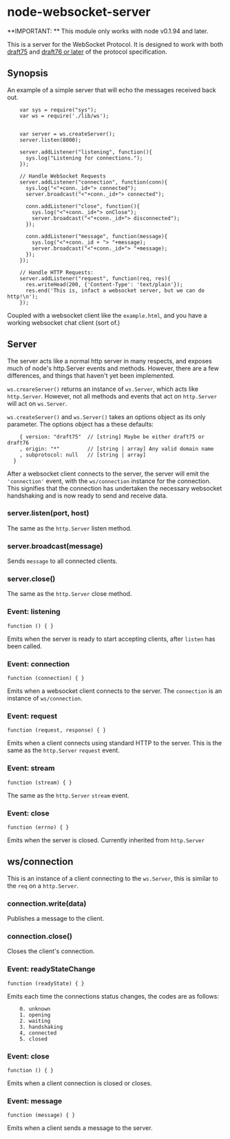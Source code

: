 # node-websocket-server #

**IMPORTANT: ** This module only works with node v0.1.94 and later.

This is a server for the WebSocket Protocol. It is designed to work 
with both [draft75](http://tools.ietf.org/html/draft-hixie-thewebsocketprotocol-75) and [draft76 or later](http://www.whatwg.org/specs/web-socket-protocol/) of the protocol specification.

## Synopsis ##

An example of a simple server that will echo the messages received back out.

		var sys = require("sys");
		var ws = require('./lib/ws');
		

		var server = ws.createServer();
		server.listen(8000);

		server.addListener("listening", function(){
		  sys.log("Listening for connections.");
		});

		// Handle WebSocket Requests
		server.addListener("connection", function(conn){
		  sys.log("<"+conn._id+"> connected");
		  server.broadcast("<"+conn._id+"> connected");

		  conn.addListener("close", function(){
		    sys.log("<"+conn._id+"> onClose");
		    server.broadcast("<"+conn._id+"> disconnected");
		  });

		  conn.addListener("message", function(message){
		    sys.log("<"+conn._id + "> "+message);
		    server.broadcast("<"+conn._id+"> "+message);
		  });
		});

		// Handle HTTP Requests:
		server.addListener("request", function(req, res){
		  res.writeHead(200, {'Content-Type': 'text/plain'});
		  res.end('This is, infact a websocket server, but we can do http!\n');
		});		

Coupled with a websocket client like the `example.html`, and you have a working websocket chat client (sort of.)

## Server ##

The server acts like a normal http server in many respects, and exposes much of node's http.Server events and 
methods. However, there are a few differences, and things that haven't yet been implemented.

`ws.creareServer()` returns an instance of `ws.Server`, which acts like `http.Server`. However, not all methods 
and events that act on `http.Server` will act on `ws.Server`.

`ws.createServer()` and `ws.Server()` takes an options object as its only parameter. The options object has a these
defaults:

		{ version: "draft75"  // [string] Maybe be either draft75 or draft76
		, origin: "*"         // [string | array] Any valid domain name
		, subprotocol: null   // [string | array]
	  }

After a websocket client connects to the server, the server will emit the `'connection'` event, with the `ws/connection`
instance for the connection. This signifies that the connection has undertaken the necessary websocket handshaking and 
is now ready to send and receive data.

### server.listen(port, host) ###

The same as the `http.Server` listen method.

### server.broadcast(message) ###

Sends `message` to all connected clients.

### server.close() ###

The same as the `http.Server` close method.

### Event: listening ###

`function () { }`

Emits when the server is ready to start accepting clients, after `listen` has been called.

### Event: connection ###

`function (connection) { }`

Emits when a websocket client connects to the server. The `connection` is an instance of `ws/connection`.

### Event: request ###

`function (request, response) { }`

Emits when a client connects using standard HTTP to the server.
This is the same as the `http.Server` `request` event.

### Event: stream ###

`function (stream) { }`

The same as the `http.Server` `stream` event.

### Event: close ###

`function (errno) { }`

Emits when the server is closed. Currently inherited from `http.Server`

## ws/connection ##

This is an instance of a client connecting to the `ws.Server`, this is similar to the `req` on a `http.Server`.

### connection.write(data) ###

Publishes a message to the client.

### connection.close() ###

Closes the client's connection.

### Event: readyStateChange ###

`function (readyState) { }`

Emits each time the connections status changes, the codes are as follows:

		0. unknown
		1. opening
		2. waiting
		3. handshaking
		4, connected
		5. closed

### Event: close ###

`function () { }`

Emits when a client connection is closed or closes.

### Event: message ###

`function (message) { }`

Emits when a client sends a message to the server.
